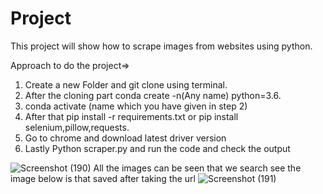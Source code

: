 # Project #

This project will show how to scrape images from websites using python.

Approach to do the project=>
1) Create a new Folder and git clone using terminal.
2) After the cloning part conda create -n(Any name) python=3.6.
3) conda activate (name which you have given in step 2)
4) After that pip install -r requirements.txt or pip install selenium,pillow,requests.
5) Go to chrome and download latest driver version
6) Lastly Python scraper.py and run the code and check the output

![Screenshot (190)](https://user-images.githubusercontent.com/88348756/219866733-b635c6a3-13c1-4199-a9b6-0db0ef66dd7c.png)
All the images can be seen that we search
see the image below is that saved after taking the url
![Screenshot (191)](https://user-images.githubusercontent.com/88348756/219866816-283117c8-b30c-4389-b6c7-f4d96e694c6b.png)
